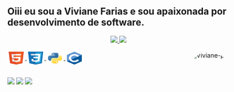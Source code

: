 ## Oiii eu sou a Viviane Farias e sou apaixonada por desenvolvimento de software.

<div align="center">
  <a href="https://github.com/vivianefariasx">
  <img height="180em" src="https://github-readme-stats.vercel.app/api?username=vivianefariasx&show_icons=true&theme=dracula&include_all_commits=true&count_private=true"/>
  <img height="180em" src="https://github-readme-stats.vercel.app/api/top-langs/?username=vivianefariasx&layout=compact&langs_count=7&theme=dracula"/>
</div>
  
  <div style="display: inline_block"><br>
  <img align="center" alt="Viviane-HTML" height="30" width="40" src="https://raw.githubusercontent.com/devicons/devicon/master/icons/html5/html5-original.svg">
  <img align="center" alt="Viviane-CSS" height="30" width="40" src="https://raw.githubusercontent.com/devicons/devicon/master/icons/css3/css3-original.svg">
  <img align="center" alt="Viviane-Python" height="30" width="40" src="https://raw.githubusercontent.com/devicons/devicon/master/icons/python/python-original.svg">
  <img align="center" alt="Viviane-C" height="30" width="40" src="https://raw.githubusercontent.com/devicons/devicon/master/icons/c/c-original.svg">
  <img align="right" alt="Viviane-pic" height="150" style="border-radius:50px;" src="https://media.discordapp.net/attachments/911593887569707051/911594072911798272/Webp.net-gifmaker.gif">
</div>
  
  ##
  
  <div> 
  
  <a href="https://instagram.com/viviianefarias" target="_blank"><img src="https://img.shields.io/badge/-Instagram-%23E4405F?style=for-the-badge&logo=instagram&logoColor=white" target="_blank"></a>
  <a href = "mailto:vivianefariasx@gmail.com"><img src="https://img.shields.io/badge/-Gmail-%23333?style=for-the-badge&logo=gmail&logoColor=white" target="_blank"></a>
  <a href="https://www.linkedin.com/in/viviane-farias-4808591ab/" target="_blank"><img src="https://img.shields.io/badge/-LinkedIn-%230077B5?style=for-the-badge&logo=linkedin&logoColor=white" target="_blank"></a> 
 
 
</div>
